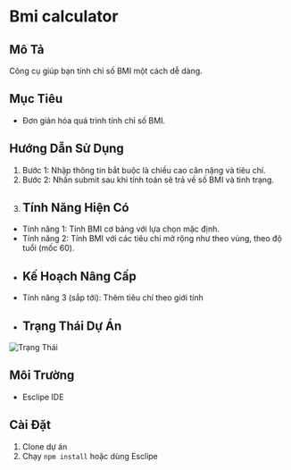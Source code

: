 # Bmi calculator
## Mô Tả
Công cụ giúp bạn tính chỉ số BMI một cách dễ dàng.
## Mục Tiêu
- Đơn giản hóa quá trình tính chỉ số BMI.
## Hướng Dẫn Sử Dụng
1. Bước 1: Nhập thông tin bắt buộc là chiều cao cân nặng và tiêu chí.
2. Bước 2: Nhấn submit sau khi tính toán sẽ trả về số BMI và tình trạng.
3. ## Tính Năng Hiện Có
- Tính năng 1: Tính BMI cơ bảng với lựa chọn mặc định.
- Tính năng 2: Tính BMI với các tiêu chí mở rộng như theo vùng, theo độ tuổi (mốc 60).
- ## Kế Hoạch Nâng Cấp
- Tính năng 3 (sắp tới): Thêm tiêu chí theo giới tính
- ## Trạng Thái Dự Án
![Trạng Thái](https://img.shields.io/badge/status-active-brightgreen)
## Môi Trường
- Esclipe IDE
## Cài Đặt
1. Clone dự án
2. Chạy `npm install` hoặc dùng Esclipe
